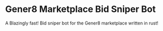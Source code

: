 # Gener8 Marketplace Bid Sniper Bot

A Blazingly fast! Bid sniper bot for the Gener8 marketplace written in rust!